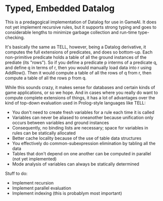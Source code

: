 ﻿Typed, Embedded Datalog
================

This is a predagogical implementation of Datalog for use in GameAI.  It does not yet implement
recursive rules, but it supports strong typing and goes to considerable lengths to minimize garbage
collection and run-time type-checking.

It's basically the same as TELL, however, being a Datalog derivative, it computes the full extensions
of predicates, and does so bottom-up.  Each non-primitive predicate holds a table of all the ground
instances of the prediate (its "rows").  So if you define a predicate p interms of a predicate q,
and define q in terms of r, then you would manually load data into r using AddRow().  Then it would
compute a table of all the rows of q from r, then compute a table of all the rows p from q.

While this sounds crazy, it makes sense for databases and certain kinds of game applications,
or so we hope.  And in cases where you really do want to compute complete extensions of things, it
has a lot of advantages over the kind of top-down evaluation used in Prolog-style languages like TELL:
* You don't need to create fresh variables for a rule each time it is called
* Variables can never be aliased to oneanother because unification only occurs between variables and 
  ground instances
* Consequently, no binding lists are necessary; space for variables in rules can be statically allocated
* Better cache locality because of the use of table data structures
* You effectively do common-subexpression elimination by tabling all the data
* Tables that don't depend on one another can be computed in parallel (not yet implemented)
* Mode analysis of variables can always be statically determined

Stuff to do:
* Implement recursion
* Implement parallel evaluation
* Implement indexing (this is probablym most important)